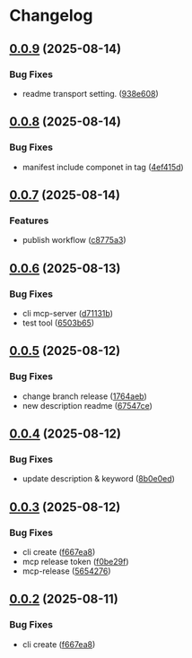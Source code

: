 # Changelog

## [0.0.9](https://github.com/endropie/mcp-setup/compare/v0.0.8...v0.0.9) (2025-08-14)


### Bug Fixes

* readme transport setting. ([938e608](https://github.com/endropie/mcp-setup/commit/938e608231c78b94587311c1ebf1316010d59231))

## [0.0.8](https://github.com/endropie/mcp-setup/compare/v0.0.7...v0.0.8) (2025-08-14)


### Bug Fixes

* manifest include componet in tag ([4ef415d](https://github.com/endropie/mcp-setup/commit/4ef415d4693d1bb969e6dec559dde41d08fe3d6c))

## [0.0.7](https://github.com/endropie/mcp-setup/compare/mcp-setup-v0.0.6...mcp-setup-v0.0.7) (2025-08-14)


### Features

* publish workflow ([c8775a3](https://github.com/endropie/mcp-setup/commit/c8775a337649b150daab1780ba7662f8de4a4be6))

## [0.0.6](https://github.com/endropie/mcp-setup/compare/mcp-setup-v0.0.5...mcp-setup-v0.0.6) (2025-08-13)


### Bug Fixes

* cli mcp-server ([d71131b](https://github.com/endropie/mcp-setup/commit/d71131b8f48be47c4fc55be93952153cf7126df9))
* test tool ([6503b65](https://github.com/endropie/mcp-setup/commit/6503b651ed2e0941104f244f1d429696c0f236b1))

## [0.0.5](https://github.com/endropie/mcp-setup/compare/mcp-setup-v0.0.4...mcp-setup-v0.0.5) (2025-08-12)


### Bug Fixes

* change branch release ([1764aeb](https://github.com/endropie/mcp-setup/commit/1764aeb8185f41e8bd1a970746ac3de8ff648c80))
* new description readme ([67547ce](https://github.com/endropie/mcp-setup/commit/67547cee3854b4e92432bdedb631f3791eb7301d))

## [0.0.4](https://github.com/endropie/mcp-setup/compare/mcp-setup-v0.0.3...mcp-setup-v0.0.4) (2025-08-12)


### Bug Fixes

* update description & keyword ([8b0e0ed](https://github.com/endropie/mcp-setup/commit/8b0e0ed45a4ed00228018dbbd1126011ba0cc59f))

## [0.0.3](https://github.com/endropie/mcp-setup/compare/mcp-setup-v0.0.2...mcp-setup-v0.0.3) (2025-08-12)


### Bug Fixes

* cli create ([f667ea8](https://github.com/endropie/mcp-setup/commit/f667ea8de8b33107b570dead7ac663c857fd8de8))
* mcp release  token ([f0be29f](https://github.com/endropie/mcp-setup/commit/f0be29f335af1223b853f38a6532e9e3afb1a4d7))
* mcp-release ([5654276](https://github.com/endropie/mcp-setup/commit/5654276dcbaefd4eafa83b1d9218b30357e4686d))

## [0.0.2](https://github.com/endropie/mcp-setup/compare/mcp-setup-v0.0.1...mcp-setup-v0.0.2) (2025-08-11)


### Bug Fixes

* cli create ([f667ea8](https://github.com/endropie/mcp-setup/commit/f667ea8de8b33107b570dead7ac663c857fd8de8))
